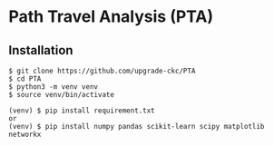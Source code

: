 Path Travel Analysis (PTA)
==========================


## Installation

    $ git clone https://github.com/upgrade-ckc/PTA
    $ cd PTA
    $ python3 -m venv venv
    $ source venv/bin/activate

    (venv) $ pip install requirement.txt
    or
    (venv) $ pip install numpy pandas scikit-learn scipy matplotlib networkx




